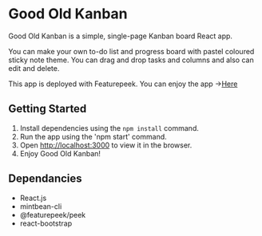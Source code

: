 # Good Old Kanban


Good Old Kanban is a simple, single-page Kanban board React app.

You can make your own to-do list and progress board with pastel coloured sticky note theme. You can drag and drop tasks and columns and also can edit and delete.
 
This app is deployed with Featurepeek. You can enjoy the app ->[Here](https://dashboard.featurepeek.com/peek/1jwhvqyk#/)



## Getting Started

1. Install dependencies using the `npm install` command.
2. Run the app using the 'npm start' command.
3. Open [http://localhost:3000](http://localhost:3000) to view it in the browser.
4. Enjoy Good Old Kanban!

## Dependancies

- React.js
- mintbean-cli
- @featurepeek/peek
- react-bootstrap
